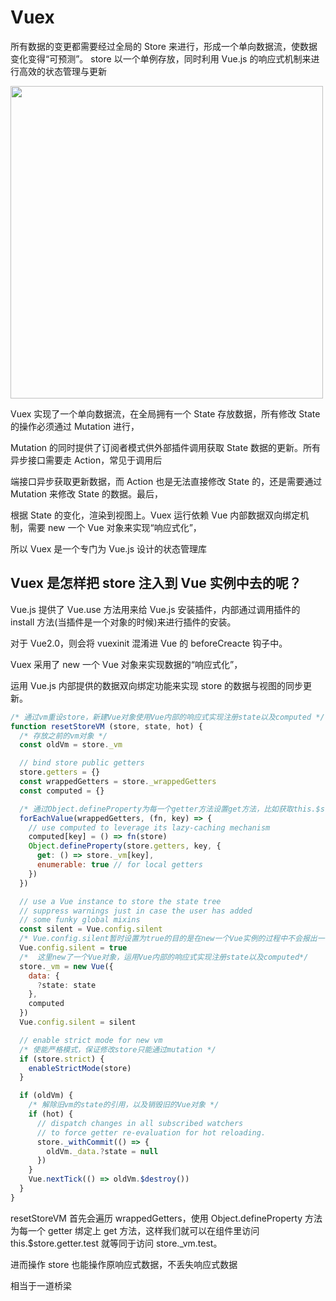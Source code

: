 # Vuex

所有数据的变更都需要经过全局的 Store 来进行，形成一个单向数据流，使数据变化变得“可预测”。
store 以一个单例存放，同时利用 Vue.js 的响应式机制来进行高效的状态管理与更新

<img src="https://cdn.jsdelivr.net/gh/z1the3/myCDNassets/assets/monorepo-project/projects/z1the3-doc/source/3646592694.png" width="500"/>

Vuex 实现了一个单向数据流，在全局拥有一个 State 存放数据，所有修改 State 的操作必须通过 Mutation 进行，

Mutation 的同时提供了订阅者模式供外部插件调用获取 State 数据的更新。所有异步接口需要走 Action，常见于调用后

端接口异步获取更新数据，而 Action 也是无法直接修改 State 的，还是需要通过 Mutation 来修改 State 的数据。最后，

根据 State 的变化，渲染到视图上。Vuex 运行依赖 Vue 内部数据双向绑定机制，需要 new 一个 Vue 对象来实现“响应式化”，

所以 Vuex 是一个专门为 Vue.js 设计的状态管理库

## Vuex 是怎样把 store 注入到 Vue 实例中去的呢？

Vue.js 提供了 Vue.use 方法用来给 Vue.js 安装插件，内部通过调用插件的 install 方法(当插件是一个对象的时候)来进行插件的安装。

对于 Vue2.0，则会将 vuexinit 混淆进 Vue 的 beforeCreacte 钩子中。

Vuex 采用了 new 一个 Vue 对象来实现数据的“响应式化”，

运用 Vue.js 内部提供的数据双向绑定功能来实现 store 的数据与视图的同步更新。

```js
/* 通过vm重设store，新建Vue对象使用Vue内部的响应式实现注册state以及computed */
function resetStoreVM (store, state, hot) {
  /* 存放之前的vm对象 */
  const oldVm = store._vm

  // bind store public getters
  store.getters = {}
  const wrappedGetters = store._wrappedGetters
  const computed = {}

  /* 通过Object.defineProperty为每一个getter方法设置get方法，比如获取this.$store.getters.test的时候获取的是store._vm.test，也就是Vue对象的computed属性 */
  forEachValue(wrappedGetters, (fn, key) => {
    // use computed to leverage its lazy-caching mechanism
    computed[key] = () => fn(store)
    Object.defineProperty(store.getters, key, {
      get: () => store._vm[key],
      enumerable: true // for local getters
    })
  })

  // use a Vue instance to store the state tree
  // suppress warnings just in case the user has added
  // some funky global mixins
  const silent = Vue.config.silent
  /* Vue.config.silent暂时设置为true的目的是在new一个Vue实例的过程中不会报出一切警告 */
  Vue.config.silent = true
  /*  这里new了一个Vue对象，运用Vue内部的响应式实现注册state以及computed*/
  store._vm = new Vue({
    data: {
      ?state: state
    },
    computed
  })
  Vue.config.silent = silent

  // enable strict mode for new vm
  /* 使能严格模式，保证修改store只能通过mutation */
  if (store.strict) {
    enableStrictMode(store)
  }

  if (oldVm) {
    /* 解除旧vm的state的引用，以及销毁旧的Vue对象 */
    if (hot) {
      // dispatch changes in all subscribed watchers
      // to force getter re-evaluation for hot reloading.
      store._withCommit(() => {
        oldVm._data.?state = null
      })
    }
    Vue.nextTick(() => oldVm.$destroy())
  }
}

```

resetStoreVM 首先会遍历 wrappedGetters，使用 Object.defineProperty 方法为每一个 getter 绑定上 get 方法，这样我们就可以在组件里访问 this.$store.getter.test 就等同于访问 store.\_vm.test。

进而操作 store 也能操作原响应式数据，不丢失响应式数据

相当于一道桥梁
